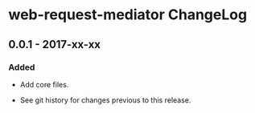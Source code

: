 # web-request-mediator ChangeLog

## 0.0.1 - 2017-xx-xx

### Added
- Add core files.

- See git history for changes previous to this release.
